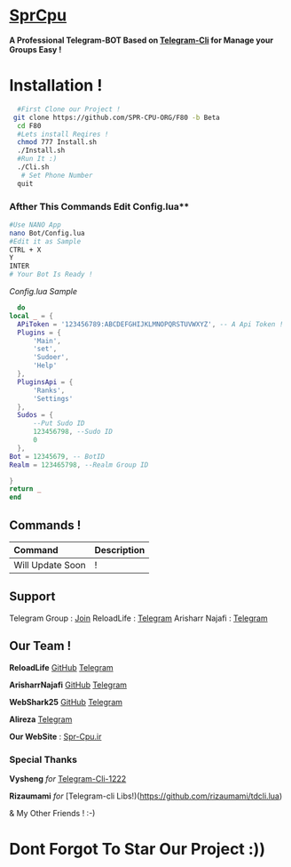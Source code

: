 # [SprCpu](https://t.me/SPRCPU_Company)
 **A Professional Telegram-BOT Based on [Telegram-Cli](https://valtman.name/Telegram-cli) for Manage your Groups Easy !**
 
# Installation !
  ```sh
    #First Clone our Project !
   git clone https://github.com/SPR-CPU-ORG/F80 -b Beta
    cd F80
    #Lets install Reqires !
    chmod 777 Install.sh
    ./Install.sh 
    #Run It :)
    ./Cli.sh
     # Set Phone Number 
    quit
  ```
  ### Afther This Commands Edit Config.lua**
  ```sh
  #Use NANO App
  nano Bot/Config.lua 
  #Edit it as Sample
  CTRL + X
  Y
  INTER 
  # Your Bot Is Ready !
  ```
  _Config.lua Sample_
  ```lua
    do
local _ = {
	APiToken = '123456789:ABCDEFGHIJKLMNOPQRSTUVWXYZ', -- A Api Token !
	Plugins = {
		'Main',
		'set',
		'Sudoer',
		'Help'
	},
	PluginsApi = {
		'Ranks', 
		'Settings'
	},
	Sudos = {
		--Put Sudo ID
		123456798, --Sudo ID
		0
	},
  Bot = 12345679, -- BotID
  Realm = 123465798, --Realm Group ID
  
}
return _
end
  ```
 ## Commands !
| Command | Description |
|:--------|:------------|
| Will Update Soon | !|

## Support 
  Telegram Group : [Join](https://t.me/joinchat/AAAAAD_jMhe7zLbBo1ycLg)
  ReloadLife : [Telegram](https://t.me/Reload_LifeBOT)
  Arisharr Najafi : [Telegram](https://t.me/Arisharr) 
## Our Team !

   **ReloadLife** [GitHub](github.com/Reload-Life) [Telegram](https://T.me/Reload_Life) 
  
   **ArisharrNajafi** [GitHub](github.com/Arisharr) [Telegram](https://T.me/Arisharr) 
  
   **WebShark25** [GitHub](github.com/WebShark025) [Telegram](https://T.me/WebShark25) 
  
   **Alireza** [Telegram](https://T.me/DonRabbit)
  
   **Our WebSite** : [Spr-Cpu.ir](http://Spr-Cpu.ir)
   
 ### Special Thanks 
  **Vysheng** _for_ [Telegram-Cli-1222](Https://Valtman.name/Telegram-cli)
  
  **Rizaumami** _for_ [Telegram-cli Libs!)(https://github.com/rizaumami/tdcli.lua)
  
  & My Other Friends ! :-)
# Dont Forgot To Star Our Project :))
